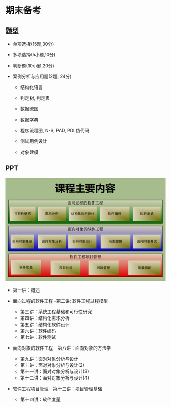 # 期末备考

## 题型

- 单项选择(15题,30分)
- 多项选择(5小题,10分)
- 判断题(10小题,20分)
- 案例分析与应用题(2题, 24分)

  - 结构化语言
  - 判定树, 判定表
  - 数据流图
  - 数据字典

  - 程序流程图, N-S, PAD, PDL伪代码
  - 测试用例设计
  
  - 对象建模

## PPT

![20220609124018](https://raw.githubusercontent.com/Logible/Image/main/note_image/20220609124018.png)

- 第一讲：概述

- 面向过程的软件工程 -第二讲: 软件工程过程模型
  - 第三讲：系统工程基础和可行性研究
  - 第四讲：结构化需求分析
  - 第五讲：结构化软件设计
  - 第六讲：软件编码
  - 第七讲：软件测试

- 面向对象的软件工程 - 第八讲：面向对象的方法学
  - 第九讲：面对对象分析与设计
  - 第十讲：面对对象分析与设计(2)
  - 第十一讲：面对对象分析与设计(3)
  - 第十二讲：面对对象分析与设计(4)

- 软件工程项目管理 - 第十三讲：项目管理基础
  - 第十四讲：软件度量
